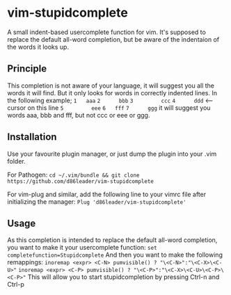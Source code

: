 # vim-stupidcomplete
A small indent-based usercomplete function for vim. It's supposed to replace
the default all-word completion, but be aware of the indentaion of the words
it looks up.

## Principle
This completion is not aware of your language, it will suggest you all the
words it will find. But it only looks for words in correctly indented lines.
In the following example;
`1   aaa`
`2      bbb`
`3         ccc`
`4      ddd` <-- cursor on this line
`5         eee`
`6   fff`
`7      ggg`
it will suggest you words aaa, bbb and fff, but not ccc or eee or ggg.

## Installation
Use your favourite plugin manager, or just dump the plugin into your .vim
folder.

For Pathogen:
`cd ~/.vim/bundle && git clone https://github.com/d86leader/vim-stupidcomplete`

For vim-plug and similar, add the following line to your vimrc file after
initializing the manager:
`Plug 'd86leader/vim-stupidcomplete'`

## Usage
As this completion is intended to replace the default all-word completion, you
want to make it your usercomplete function:
`set completefunction=Stupidcomplete`
And then you want to make the following remappings:
`inoremap <expr> <C-N> pumvisible() ? "\<C-N>":"\<C-X>\<C-U>"`
`inoremap <expr> <C-P> pumvisible() ? "\<C-P>":"\<C-X>\<C-U>\<C-P>\<C-P>"`
This will allow you to start stupidcompletion by pressing Ctrl-n and Ctrl-p
